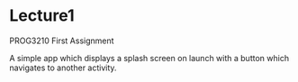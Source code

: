 # Lecture1
PROG3210 First Assignment

A simple app which displays a splash screen on launch with a button which navigates to another activity.
